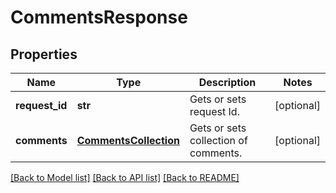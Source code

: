 # CommentsResponse

## Properties
Name | Type | Description | Notes
------------ | ------------- | ------------- | -------------
**request_id** | **str** | Gets or sets request Id. | [optional] 
**comments** | [**CommentsCollection**](CommentsCollection.md) | Gets or sets collection of comments. | [optional] 

[[Back to Model list]](../README.md#documentation-for-models) [[Back to API list]](../README.md#documentation-for-api-endpoints) [[Back to README]](../README.md)


